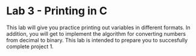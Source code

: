 # Lab 3 - Printing in C

This lab will give you practice printing out variables in different formats. 
In addition, you will get to implement the algorithm for converting numbers from decimal to binary. 
This lab is intended to prepare you to succesfully complete project 1. 


